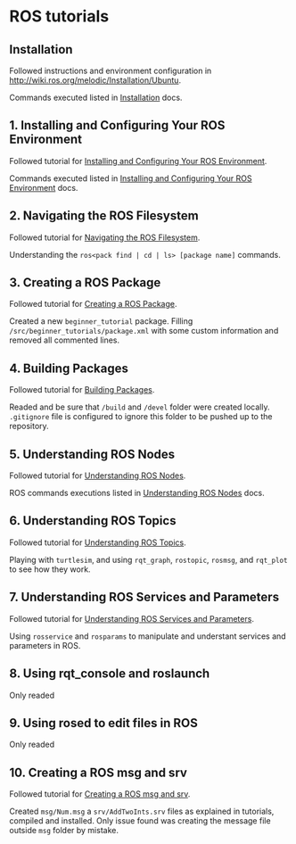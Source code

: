 # ROS tutorials

## Installation

Followed instructions and environment configuration in http://wiki.ros.org/melodic/Installation/Ubuntu.

Commands executed listed in
[Installation](https://github.com/MarcReniuSanchez/ros_tutorials/tree/master/docs/0-installation.md) docs.

## 1. Installing and Configuring Your ROS Environment

Followed tutorial for [Installing and Configuring Your ROS Environment](http://wiki.ros.org/ROS/Tutorials/InstallingandConfiguringROSEnvironment).

Commands executed listed in
[Installing and Configuring Your ROS Environment](https://github.com/MarcReniuSanchez/ros_tutorials/tree/master/docs/1-install-and-config.md) docs.

## 2. Navigating the ROS Filesystem

Followed tutorial for [Navigating the ROS Filesystem](http://wiki.ros.org/ROS/Tutorials/NavigatingTheFilesystem).

Understanding the `ros<pack find | cd | ls> [package name]` commands.

## 3. Creating a ROS Package

Followed tutorial for [Creating a ROS Package](http://wiki.ros.org/ROS/Tutorials/CreatingPackage).

Created a new `beginner_tutorial` package. Filling `/src/beginner_tutorials/package.xml` with some custom information and removed all commented lines.

## 4. Building Packages

Followed tutorial for [Building Packages](http://wiki.ros.org/ROS/Tutorials/BuildingPackages).

Readed and be sure that `/build` and `/devel` folder were created locally. `.gitignore` file is configured to ignore this folder to be pushed up to the repository.

## 5. Understanding ROS Nodes

Followed tutorial for [Understanding ROS Nodes](http://wiki.ros.org/ROS/Tutorials/UnderstandingNodes).

ROS commands executions listed in [Understanding ROS Nodes](https://github.com/MarcReniuSanchez/ros_tutorials/tree/master/docs/5-ros-nodes.md) docs.

## 6. Understanding ROS Topics

Followed tutorial for [Understanding ROS Topics](http://wiki.ros.org/ROS/Tutorials/UnderstandingTopics).

Playing with `turtlesim`, and using `rqt_graph`, `rostopic`, `rosmsg`, and `rqt_plot` to see how they work.

## 7. Understanding ROS Services and Parameters

Followed tutorial for [Understanding ROS Services and Parameters](http://wiki.ros.org/ROS/Tutorials/UnderstandingServicesParams).

Using `rosservice` and `rosparams` to manipulate and understant services and parameters in ROS.

## 8. Using rqt_console and roslaunch

Only readed

## 9. Using rosed to edit files in ROS

Only readed

## 10. Creating a ROS msg and srv

Followed tutorial for [Creating a ROS msg and srv](http://wiki.ros.org/ROS/Tutorials/CreatingMsgAndSrv).

Created `msg/Num.msg` a `srv/AddTwoInts.srv` files as explained in tutorials, compiled and installed.
Only issue found was creating the message file outside `msg` folder by mistake.

